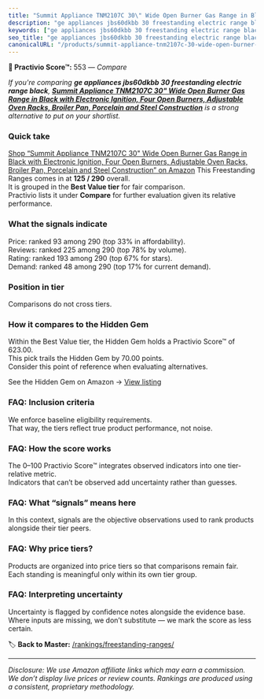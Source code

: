 ```yaml
---
title: "Summit Appliance TNM2107C 30\" Wide Open Burner Gas Range in Black with Electronic Ignition, Four Open Burners, Adjustable Oven Racks, Broiler Pan, Porcelain and Steel Construction"
description: "ge appliances jbs60dkbb 30 freestanding electric range black: Data-driven ranking using the Practivio Score™. Positioned by quality, value, demand, findability…"
keywords: ["ge appliances jbs60dkbb 30 freestanding electric range black"]
seo_title: "ge appliances jbs60dkbb 30 freestanding electric range black — Compare (2025)"
canonicalURL: "/products/summit-appliance-tnm2107c-30-wide-open-burner-gas-range-in-black-with-electronic-ignition-four-open-burners-adjustable-oven-racks-broiler-pan-porcelain-and-steel-construction-B09S3T54JY/"
---
```


**🛒 Practivio Score™:** 553 — _Compare_


*If you're comparing **ge appliances jbs60dkbb 30 freestanding electric range black**, **[Summit Appliance TNM2107C 30" Wide Open Burner Gas Range in Black with Electronic Ignition, Four Open Burners, Adjustable Oven Racks, Broiler Pan, Porcelain and Steel Construction](https://www.amazon.com/dp/B09S3T54JY?tag=practivio-20)** is a strong alternative to put on your shortlist.*
### Quick take
[Shop “Summit Appliance TNM2107C 30" Wide Open Burner Gas Range in Black with Electronic Ignition, Four Open Burners, Adjustable Oven Racks, Broiler Pan, Porcelain and Steel Construction” on Amazon](https://www.amazon.com/dp/B09S3T54JY?tag=practivio-20)
This Freestanding Ranges comes in at **125 / 290** overall.  
It is grouped in the **Best Value tier** for fair comparison.  
Practivio lists it under **Compare** for further evaluation given its relative performance.

### What the signals indicate
Price: ranked 93 among 290 (top 33% in affordability).  
Reviews: ranked 225 among 290 (top 78% by volume).  
Rating: ranked 193 among 290 (top 67% for stars).  
Demand: ranked 48 among 290 (top 17% for current demand).

### Position in tier
Comparisons do not cross tiers.

### How it compares to the Hidden Gem
Within the Best Value tier, the Hidden Gem holds a Practivio Score™ of 623.00.  
This pick trails the Hidden Gem by 70.00 points.  
Consider this point of reference when evaluating alternatives.  

See the Hidden Gem on Amazon → [View listing](https://www.amazon.com/dp/B09JKLY86J?tag=practivio-20)

### FAQ: Inclusion criteria
We enforce baseline eligibility requirements.  
That way, the tiers reflect true product performance, not noise.

### FAQ: How the score works
The 0–100 Practivio Score™ integrates observed indicators into one tier-relative metric.  
Indicators that can’t be observed add uncertainty rather than guesses.

### FAQ: What “signals” means here
In this context, signals are the objective observations used to rank products alongside their tier peers.

### FAQ: Why price tiers?
Products are organized into price tiers so that comparisons remain fair.  
Each standing is meaningful only within its own tier group.

### FAQ: Interpreting uncertainty
Uncertainty is flagged by confidence notes alongside the evidence base.  
Where inputs are missing, we don’t substitute — we mark the score as less certain.

<!-- Missing template for Compare/CompareWithinPriceClass -->


🏷️ **Back to Master:** [/rankings/freestanding-ranges/](/rankings/freestanding-ranges/)

---
_Disclosure: We use Amazon affiliate links which may earn a commission. We don’t display live prices or review counts. Rankings are produced using a consistent, proprietary methodology._
